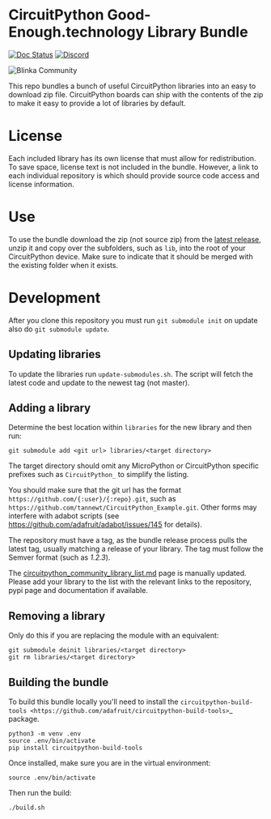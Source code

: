 # CircuitPython Good-Enough.technology Library Bundle

[![Doc Status](https://readthedocs.org/projects/circuitpython/badge/?version=latest)](https://circuitpython.readthedocs.io/en/latest/docs/drivers.html) [![Discord](https://img.shields.io/discord/327254708534116352.svg)](https://adafru.it/discord)

![Blinka Community](https://github.com/adafruit/CircuitPython_Community_Bundle/blob/main/adafruit_circuitpython_community_bundle_100_large.png)

This repo bundles a bunch of useful CircuitPython libraries into an easy to
download zip file. CircuitPython boards can ship with the contents of the zip to
make it easy to provide a lot of libraries by default.

# License
Each included library has its own license that must allow for redistribution. To
save space, license text is not included in the bundle. However, a link to each
individual repository is which should provide source code access and license
information.

# Use
To use the bundle download the zip (not source zip) from the
[latest release](https://github.com/good-enough-technology/CircuitPython_GoodEnough_Bundle/releases/latest),
unzip it and copy over the subfolders, such as `lib`, into the root of your
CircuitPython device. Make sure to indicate that it should be merged with the
existing folder when it exists.

# Development

After you clone this repository you must run `git submodule init` on update
also do `git submodule update`.

## Updating libraries
To update the libraries run `update-submodules.sh`. The script will fetch the
latest code and update to the newest tag (not master).

## Adding a library
Determine the best location within `libraries` for the new library and then run:

    git submodule add <git url> libraries/<target directory>

The target directory should omit any MicroPython or CircuitPython specific
prefixes such as `CircuitPython_` to simplify the listing.

You should make sure that the git url has the format `https://github.com/{:user}/{:repo}.git`,
such as `https://github.com/tannewt/CircuitPython_Example.git`.  Other forms may interfere with
adabot scripts (see https://github.com/adafruit/adabot/issues/145 for details).

The repository must have a tag, as the bundle release process pulls the latest tag, usually
matching a release of your library. The tag must follow the Semver format (such as *1.2.3*).

The [circuitpython_community_library_list.md](circuitpython_community_library_list.md) page is
manually updated. Please add your library to the list with the relevant links to the repository,
pypi page and documentation if available.

## Removing a library
Only do this if you are replacing the module with an equivalent:

    git submodule deinit libraries/<target directory>
    git rm libraries/<target directory>

## Building the bundle
To build this bundle locally you'll need to install the
`circuitpython-build-tools <https://github.com/adafruit/circuitpython-build-tools>`_ package.

    python3 -m venv .env
    source .env/bin/activate
    pip install circuitpython-build-tools

Once installed, make sure you are in the virtual environment:

    source .env/bin/activate

Then run the build:

    ./build.sh
